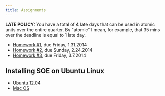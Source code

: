 ```yaml
---
title: Assignments 
---
```


**LATE POLICY:** You have a total of **4** late days that can be used in
atomic units over the entire quarter. By "atomic" I mean, for example, that
35 mins over the deadline is equal to 1 late day.

- [Homework #1](homeworks/Hw1.html), due Friday, 1.31.2014
- [Homework #2](homeworks/Hw2.html), due Sunday, 2.24.2014
- [Homework #3](homeworks/Hw3.html), due Friday, 3.7.2014

<!---
- [Homework #3](homeworks/hw3.html), due Sunday, 2.17.2014
- [Homework #4](homeworks/hw4.html), due Friday, 3.8.2014
- [Final](homeworks/final.html)    , due Friday, March 23
-->

Installing SOE on Ubuntu Linux
------------------------------

- [Ubuntu 12.04](homeworks/soe-instructions-ubuntu-12.04.html)
- [Mac OS](homeworks/soe-instructions-macos-10.6.html)
